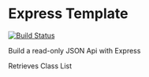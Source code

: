 # Express Template
[![Build Status](https://travis-ci.org/tongrhj/express-test.svg?branch=master)](https://travis-ci.org/tongrhj/express-test)

Build a read-only JSON Api with Express

Retrieves Class List
